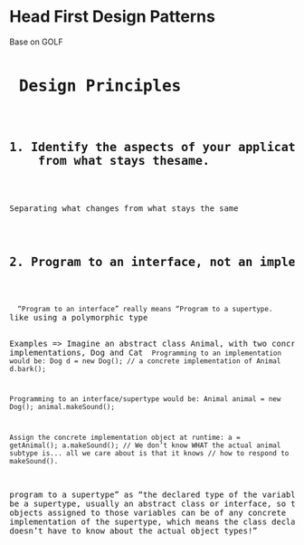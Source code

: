 <h1> Head First Design Patterns </h1>
Base on GOLF
<pre>
<h1> Design Principles </h1>

<h2>1. Identify the aspects of your application that vary and separate them 
	from what stays thesame. </h2>
<P>
Separating what changes from what stays the same
</P>

<h2>2. Program to an interface, not an implementation </h2>
<p> 
<code>	“Program to an interface” really means “Program to a supertype. </code>
like using a polymorphic type

Examples => Imagine an abstract class Animal, with two concrete implementations, Dog and Cat
<code>
Programming to an implementation would be:
Dog d = new Dog(); // a concrete implementation of Animal
d.bark();

Programming to an interface/supertype would be:
Animal animal = new Dog();
animal.makeSound();

Assign the concrete implementation object at
runtime:
a = getAnimal();
a.makeSound(); // We don’t know WHAT the actual animal subtype is... all we care about is that it knows
			   // how to respond to makeSound().
</code>

 
program to a supertype” as “the declared type of the variables should be a supertype,
usually an abstract class or interface, so that the objects assigned to those
variables can be of any concrete implementation of the supertype, which
means the class declaring them doesn’t have to know about the actual object
types!”

</p>


</pre>
